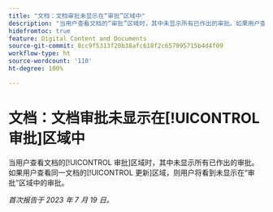 ```yaml
---
title: "文档：文档审批未显示在“审批”区域中"
description: "当用户查看文档的“审批”区域时，其中未显示所有已作出的审批。如果用户查看同一文档的“更新”区域，则用户将看到未显示在“审批”区域中的审批。"
hidefromtoc: true
feature: Digital Content and Documents
source-git-commit: 8cc9f5313f20b38afc618f2c657995715b4d4f09
workflow-type: ht
source-wordcount: '110'
ht-degree: 100%

---
```



# 文档：文档审批未显示在[!UICONTROL 审批]区域中

<!--On WF and WFP TOCs-->

当用户查看文档的[!UICONTROL 审批]区域时，其中未显示所有已作出的审批。如果用户查看同一文档的[!UICONTROL 更新]区域，则用户将看到未显示在“审批”区域中的审批。

_首次报告于 2023 年 7 月 19 日。_
